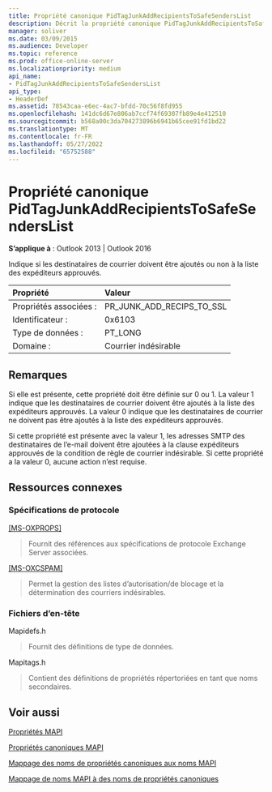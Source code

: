 ```yaml
---
title: Propriété canonique PidTagJunkAddRecipientsToSafeSendersList
description: Décrit la propriété canonique PidTagJunkAddRecipientsToSafeSendersList, qui indique si les destinataires de courrier doivent être ajoutés à la liste des expéditeurs approuvés.
manager: soliver
ms.date: 03/09/2015
ms.audience: Developer
ms.topic: reference
ms.prod: office-online-server
ms.localizationpriority: medium
api_name:
- PidTagJunkAddRecipientsToSafeSendersList
api_type:
- HeaderDef
ms.assetid: 78543caa-e6ec-4ac7-bfdd-70c56f8fd955
ms.openlocfilehash: 141dc6d67e806ab7ccf74f69307fb89e4e412510
ms.sourcegitcommit: b568a00c3da704273896b6941b65cee91fd1bd22
ms.translationtype: MT
ms.contentlocale: fr-FR
ms.lasthandoff: 05/27/2022
ms.locfileid: "65752588"
---
```

# <a name="pidtagjunkaddrecipientstosafesenderslist-canonical-property"></a>Propriété canonique PidTagJunkAddRecipientsToSafeSendersList

  
  
**S’applique à** : Outlook 2013 | Outlook 2016 
  
Indique si les destinataires de courrier doivent être ajoutés ou non à la liste des expéditeurs approuvés.
  
|Propriété|Valeur|
|:-----|:-----|
|Propriétés associées :  <br/> |PR_JUNK_ADD_RECIPS_TO_SSL  <br/> |
|Identificateur :  <br/> |0x6103  <br/> |
|Type de données :  <br/> |PT_LONG  <br/> |
|Domaine :  <br/> |Courrier indésirable  <br/> |
   
## <a name="remarks"></a>Remarques

Si elle est présente, cette propriété doit être définie sur 0 ou 1. La valeur 1 indique que les destinataires de courrier doivent être ajoutés à la liste des expéditeurs approuvés. La valeur 0 indique que les destinataires de courrier ne doivent pas être ajoutés à la liste des expéditeurs approuvés.
  
Si cette propriété est présente avec la valeur 1, les adresses SMTP des destinataires de l’e-mail doivent être ajoutées à la clause expéditeurs approuvés de la condition de règle de courrier indésirable. Si cette propriété a la valeur 0, aucune action n’est requise.
  
## <a name="related-resources"></a>Ressources connexes

### <a name="protocol-specifications"></a>Spécifications de protocole

[[MS-OXPROPS]](https://msdn.microsoft.com/library/f6ab1613-aefe-447d-a49c-18217230b148%28Office.15%29.aspx)
  
> Fournit des références aux spécifications de protocole Exchange Server associées.
    
[[MS-OXCSPAM]](https://msdn.microsoft.com/library/522f8587-4aed-4cd6-831b-40bd87862189%28Office.15%29.aspx)
  
> Permet la gestion des listes d’autorisation/de blocage et la détermination des courriers indésirables.
    
### <a name="header-files"></a>Fichiers d’en-tête

Mapidefs.h
  
> Fournit des définitions de type de données.
    
Mapitags.h
  
> Contient des définitions de propriétés répertoriées en tant que noms secondaires.
    
## <a name="see-also"></a>Voir aussi



[Propriétés MAPI](mapi-properties.md)
  
[Propriétés canoniques MAPI](mapi-canonical-properties.md)
  
[Mappage des noms de propriétés canoniques aux noms MAPI](mapping-canonical-property-names-to-mapi-names.md)
  
[Mappage de noms MAPI à des noms de propriétés canoniques](mapping-mapi-names-to-canonical-property-names.md)

